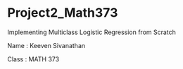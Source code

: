 # Project2_Math373
Implementing Multiclass Logistic Regression from Scratch

Name : Keeven Sivanathan 

Class : MATH 373 


